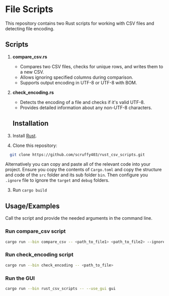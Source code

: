 
# File Scripts

This repository contains two Rust scripts for working with CSV files and detecting file encoding.

## Scripts

1. **compare_csv.rs**
   - Compares two CSV files, checks for unique rows, and writes them to a new CSV.
   - Allows ignoring specified columns during comparison.
   - Supports output encoding in UTF-8 or UTF-8 with BOM.

2. **check_encoding.rs**
   - Detects the encoding of a file and checks if it's valid UTF-8.
   - Provides detailed information about any non-UTF-8 characters.

    ## Installation

1. Install [Rust](https://www.rust-lang.org/).
2. Clone this repository:

```bash
  git clone https://github.com/scruffy403/rust_csv_scripts.git
```
Alternatively you can copy and paste all of the relevant code into your project. Ensure you copy the contents of `Cargo.toml` and copy the structure and code of the `src` folder and its sub folder `bin`. Then configure you `.ignore` file to ignore the `target`  and `debug` folders.

3. Run `cargo build`
## Usage/Examples
Call the script and provide the needed arguments in the command line. 

### Run compare_csv script

```bash
cargo run --bin compare_csv -- <path_to_file1> <path_to_file2> --ignore <ignored_column_names> --encoding <encoding_type>
```

### Run check_encoding script

```bash
cargo run --bin check_encoding -- <path_to_file>
```

### Run the GUI

```bash
cargo run --bin rust_csv_scripts -- --use_gui gui
```